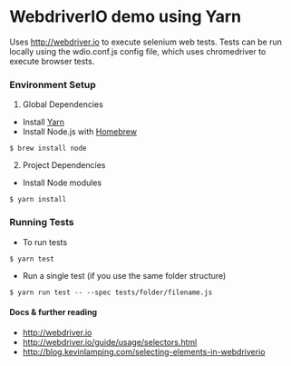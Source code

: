 # WebdriverIO demo using Yarn

Uses http://webdriver.io to execute selenium web tests. Tests can be run locally using the wdio.conf.js config file, which uses chromedriver to execute browser tests.

### Environment Setup

1. Global Dependencies
  * Install [Yarn](https://yarnpkg.com/lang/en/docs/install/)
  * Install Node.js with [Homebrew](http://brew.sh/)
  ```
  $ brew install node
  ```

2. Project Dependencies

* Install Node modules
```
$ yarn install
```

### Running Tests

* To run tests
```
$ yarn test
```

* Run a single test (if you use the same folder structure)
```
$ yarn run test -- --spec tests/folder/filename.js
```

#### Docs & further reading

* http://webdriver.io
* http://webdriver.io/guide/usage/selectors.html
* http://blog.kevinlamping.com/selecting-elements-in-webdriverio
